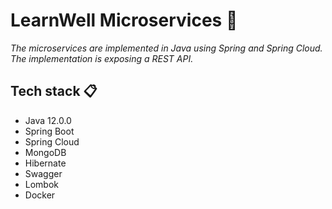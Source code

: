 # LearnWell Microservices 🚀

_The microservices are implemented in Java using Spring and Spring Cloud. The implementation is exposing a REST API._

## Tech stack 📋
* Java 12.0.0
* Spring Boot
* Spring Cloud
* MongoDB
* Hibernate
* Swagger
* Lombok
* Docker


